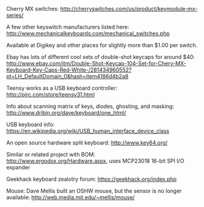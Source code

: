 Cherry MX switches: http://cherryswitches.com/us/product/keymodule-mx-series/

A few other keyswitch manufacturers listed here: http://www.mechanicalkeyboards.com/mechanical_switches.php

Available at Digikey and other places for slightly more than $1.00 per switch.

Ebay has lots of different cool sets of double-shot keycaps for around $40: http://www.ebay.com/itm/Double-Shot-Keycap-104-Set-for-Chery-MX-Keyboard-Key-Caps-Red-White-/281434960552?pt=LH_DefaultDomain_0&hash=item4186d4b2a8

Teensy works as a USB keyboard controller: http://pjrc.com/store/teensy31.html

Info about scanning matrix of keys, diodes, ghosting, and masking: http://www.dribin.org/dave/keyboard/one_html/

USB keyboard info: https://en.wikipedia.org/wiki/USB_human_interface_device_class

An open source hardware split keyboard: http://www.key64.org/

Similar or related project with BOM: http://www.ergodox.org/Hardware.aspx, uses MCP23018 16-bit SPI I/O expander

Geekhack keyboard zealotry forum: https://geekhack.org/index.php

Mouse: Dave Mellis built an OSHW mouse, but the sensor is no longer available: http://web.media.mit.edu/~mellis/mouse/
